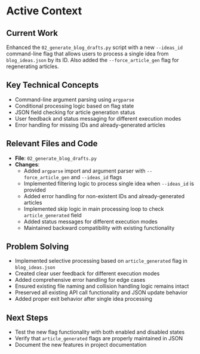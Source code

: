 # Active Context

## Current Work
Enhanced the `02_generate_blog_drafts.py` script with a new `--ideas_id` command-line flag that allows users to process a single idea from `blog_ideas.json` by its ID. Also added the `--force_article_gen` flag for regenerating articles.

## Key Technical Concepts
- Command-line argument parsing using `argparse`
- Conditional processing logic based on flag state
- JSON field checking for article generation status
- User feedback and status messaging for different execution modes
- Error handling for missing IDs and already-generated articles

## Relevant Files and Code
- **File**: `02_generate_blog_drafts.py`
- **Changes**: 
  - Added `argparse` import and argument parser with `--force_article_gen` and `--ideas_id` flags
  - Implemented filtering logic to process single idea when `--ideas_id` is provided
  - Added error handling for non-existent IDs and already-generated articles
  - Implemented skip logic in main processing loop to check `article_generated` field
  - Added status messages for different execution modes
  - Maintained backward compatibility with existing functionality

## Problem Solving
- Implemented selective processing based on `article_generated` flag in `blog_ideas.json`
- Created clear user feedback for different execution modes
- Added comprehensive error handling for edge cases
- Ensured existing file naming and collision handling logic remains intact
- Preserved all existing API call functionality and JSON update behavior
- Added proper exit behavior after single idea processing

## Next Steps
- Test the new flag functionality with both enabled and disabled states
- Verify that `article_generated` flags are properly maintained in JSON
- Document the new features in project documentation
